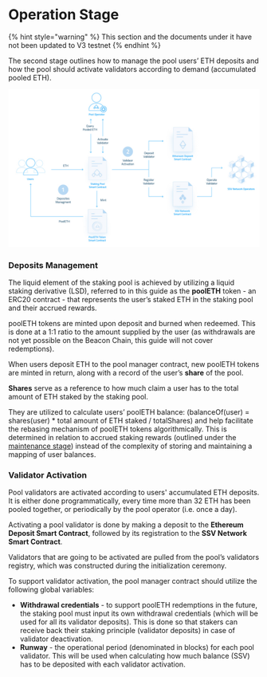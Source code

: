 # Operation Stage

{% hint style="warning" %}
This section and the documents under it have not been updated to V3 testnet
{% endhint %}

The second stage outlines how to manage the pool users’  ETH deposits and how the pool should activate validators according to demand (accumulated pooled ETH).

![](<../../../.gitbook/assets/image (11).png>)

### Deposits Management

The liquid element of the staking pool is achieved by utilizing a liquid staking derivative (LSD), referred to in this guide as the **poolETH** token - an ERC20 contract - that represents the user’s staked ETH in the staking pool and their accrued rewards.

poolETH tokens are minted upon deposit and burned when redeemed. This is done at a 1:1 ratio to the amount supplied by the user (as withdrawals are not yet possible on the Beacon Chain, this guide will not cover redemptions).

When users deposit ETH to the pool manager contract, new poolETH tokens are minted in return, along with a record of the user’s **share** of the pool.

**Shares** serve as a reference to how much claim a user has to the total amount of ETH staked by the staking pool.

They are utilized to calculate users’ poolETH balance: (balanceOf(user) = shares(user) \* total amount of ETH staked / totalShares) and help facilitate the rebasing mechanism of poolETH tokens algorithmically. This is determined in relation to accrued staking rewards (outlined under the [maintenance stage](maintenance-stage.md)) instead of the complexity of storing and maintaining a mapping of user balances.

### Validator Activation

Pool validators are activated according to users' accumulated ETH deposits. It is either done programmatically, every time more than 32 ETH has been pooled together, or periodically by the pool operator (i.e. once a day).

Activating a pool validator is done by making a deposit to the **Ethereum Deposit Smart Contract**, followed by its registration to the **SSV Network Smart Contract**.

Validators that are going to be activated are pulled from the pool’s validators registry, which was constructed during the initialization ceremony.

To support validator activation, the pool manager contract should utilize the following global variables:

* **Withdrawal credentials** - to support poolETH redemptions in the future, the staking pool must input its own withdrawal credentials (which will be used for all its validator deposits). This is done so that stakers can receive back their staking principle (validator deposits) in case of validator deactivation.
* **Runway** - the operational period (denominated in blocks) for each pool validator. This will be used when calculating how much balance (SSV) has to be deposited with each validator activation.
